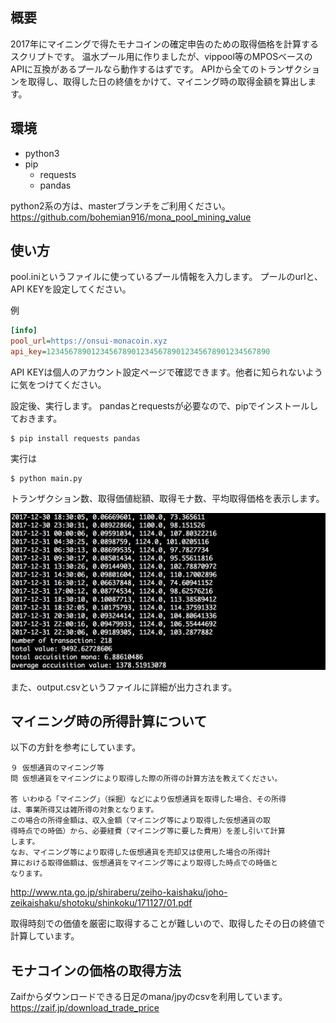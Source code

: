 ## 概要
2017年にマイニングで得たモナコインの確定申告のための取得価格を計算するスクリプトです。
温水プール用に作りましたが、vippool等のMPOSベースのAPIに互換があるプールなら動作するはずです。
APIから全てのトランザクションを取得し、取得した日の終値をかけて、マイニング時の取得金額を算出します。

## 環境
* python3
* pip
    * requests
    * pandas

python2系の方は、masterブランチをご利用ください。
https://github.com/bohemian916/mona_pool_mining_value
	
## 使い方
pool.iniというファイルに使っているプール情報を入力します。
プールのurlと、API KEYを設定してください。

例
```pool.ini
[info]
pool_url=https://onsui-monacoin.xyz
api_key=12345678901234567890123456789012345678901234567890
```

API KEYは個人のアカウント設定ページで確認できます。他者に知られないように気をつけてください。

設定後、実行します。
pandasとrequestsが必要なので、pipでインストールしておきます。

```
$ pip install requests pandas
```

実行は 

```
$ python main.py
```

トランザクション数、取得価値総額、取得モナ数、平均取得価格を表示します。

![output](output_example.png)

また、output.csvというファイルに詳細が出力されます。

## マイニング時の所得計算について
以下の方針を参考にしています。

```
９ 仮想通貨のマイニング等
問 仮想通貨をマイニングにより取得した際の所得の計算方法を教えてください。

答 いわゆる「マイニング」（採掘）などにより仮想通貨を取得した場合、その所得
は、事業所得又は雑所得の対象となります。
この場合の所得金額は、収入金額（マイニング等により取得した仮想通貨の取
得時点での時価）から、必要経費（マイニング等に要した費用）を差し引いて計算
します。
なお、マイニング等により取得した仮想通貨を売却又は使用した場合の所得計
算における取得価額は、仮想通貨をマイニング等により取得した時点での時価と
なります。
```

http://www.nta.go.jp/shiraberu/zeiho-kaishaku/joho-zeikaishaku/shotoku/shinkoku/171127/01.pdf

取得時刻での価値を厳密に取得することが難しいので、取得したその日の終値で計算しています。

## モナコインの価格の取得方法
Zaifからダウンロードできる日足のmana/jpyのcsvを利用しています。
https://zaif.jp/download_trade_price



